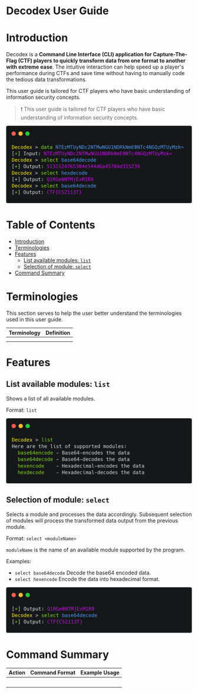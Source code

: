 # Decodex User Guide <!-- omit in toc -->

# Introduction

Decodex is a **Command Line Interface (CLI) application for Capture-The-Flag (CTF) players to quickly transform data from one format to another with extreme ease**. The intuitive interaction can help speed up a player's performance during CTFs and save time without having to manually code the tedious data transformations.

This user guide is tailored for CTF players who have basic understanding of information security concepts.

> ❗ This user guide is tailored for CTF players who have basic understanding of information security concepts.

![carbon(6).png](images/carbon(6).png)

# Table of Contents <!-- omit in toc -->
- [Introduction](#introduction)
- [Terminologies](#terminologies)
- [Features](#features)
  - [List available modules: `list`](#list-available-modules-list)
  - [Selection of module: `select`](#selection-of-module-select)
- [Command Summary](#command-summary)

# Terminologies

This section serves to help the user better understand the terminologies used in this user guide.

| Terminology | Definition |
| ----------- | ---------- |
|             |            |
|             |            |


# Features

## List available modules: `list`

Shows a list of all available modules.

Format: `list`

![carbon(8).png](images/carbon(8).png)

## Selection of module: `select`

Selects a module and processes the data accordingly. Subsequent selection of modules will process the transformed data output from the previous module.

Format: `select <moduleName>`

`moduleName` is the name of an available module supported by the program.

Examples:

- `select base64decode` Decode the base64 encoded data.
- `select hexencode` Encode the data into hexadecimal format.

![carbon(9).png](images/carbon(9).png)

# Command Summary

| Action                   | Command Format       | Example Usage                                 |
| ------------------------ | -------------------- | --------------------------------------------- |
|                          |                      |                                               |
|                          |                      |                                               |
|                          |                      |                                               |
|                          |                      |                                               |
|                          |                      |                                               |